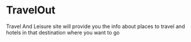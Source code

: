 # TravelOut
Travel And Leisure site
will provide you the info about places to travel and hotels in that destination where you want to go
